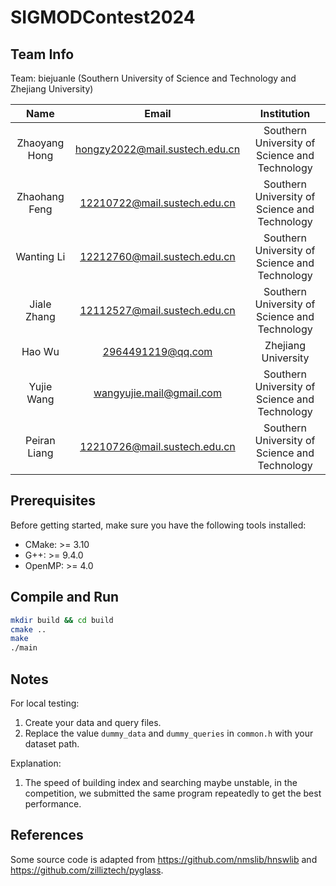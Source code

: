 # SIGMODContest2024

## Team Info

Team: biejuanle (Southern University of Science and Technology and Zhejiang University)

| Name | Email | Institution |
|:--:|:--:|:--:|
| Zhaoyang Hong | hongzy2022@mail.sustech.edu.cn | Southern University of Science and Technology |
| Zhaohang Feng | 12210722@mail.sustech.edu.cn | Southern University of Science and Technology |
| Wanting Li | 12212760@mail.sustech.edu.cn | Southern University of Science and Technology |
| Jiale Zhang | 12112527@mail.sustech.edu.cn | Southern University of Science and Technology |
| Hao Wu | 2964491219@qq.com | Zhejiang University |
| Yujie Wang | wangyujie.mail@gmail.com | Southern University of Science and Technology |
| Peiran Liang | 12210726@mail.sustech.edu.cn | Southern University of Science and Technology |

## Prerequisites

Before getting started, make sure you have the following tools installed:

- CMake: >= 3.10
- G++: >= 9.4.0
- OpenMP: >= 4.0

## Compile and Run


```bash
mkdir build && cd build
cmake ..
make
./main
```

## Notes

For local testing:
1. Create your data and query files.
2. Replace the value ```dummy_data``` and ```dummy_queries``` in ```common.h``` with your dataset path.

Explanation:
1. The speed of building index and searching maybe unstable, in the competition, we submitted the same 
program repeatedly to get the best performance.

## References

Some source code is adapted from https://github.com/nmslib/hnswlib and https://github.com/zilliztech/pyglass.